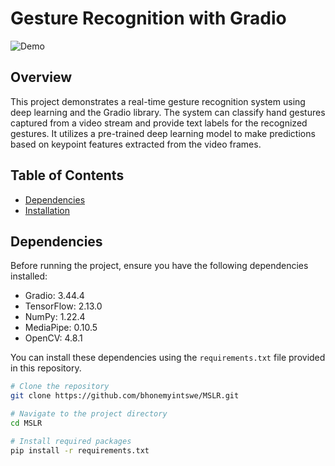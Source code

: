 # Gesture Recognition with Gradio

![Demo](demo.gif)

## Overview

This project demonstrates a real-time gesture recognition system using deep learning and the Gradio library. The system can classify hand gestures captured from a video stream and provide text labels for the recognized gestures. It utilizes a pre-trained deep learning model to make predictions based on keypoint features extracted from the video frames.

## Table of Contents

- [Dependencies](#dependencies)
- [Installation](#installation)
  
## Dependencies

Before running the project, ensure you have the following dependencies installed:

- Gradio: 3.44.4
- TensorFlow: 2.13.0
- NumPy: 1.22.4
- MediaPipe: 0.10.5
- OpenCV: 4.8.1

You can install these dependencies using the `requirements.txt` file provided in this repository.


```bash
# Clone the repository
git clone https://github.com/bhonemyintswe/MSLR.git

# Navigate to the project directory
cd MSLR

# Install required packages
pip install -r requirements.txt
